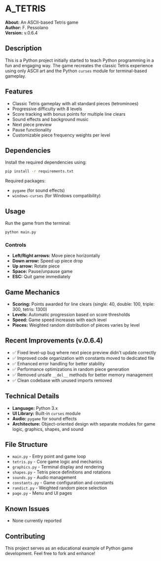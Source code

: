 # A_TETRIS 

**About:** An ASCII-based Tetris game  
**Author:** F. Pessolano  
**Version:** v.0.6.4  

## Description
This is a Python project initially started to teach Python programming in a fun and engaging way. The game recreates the classic Tetris experience using only ASCII art and the Python `curses` module for terminal-based gameplay.

## Features
- Classic Tetris gameplay with all standard pieces (tetrominoes)
- Progressive difficulty with 8 levels
- Score tracking with bonus points for multiple line clears
- Sound effects and background music
- Next piece preview
- Pause functionality
- Customizable piece frequency weights per level

## Dependencies
Install the required dependencies using:
```bash
pip install -r requirements.txt
```

Required packages:
- `pygame` (for sound effects)
- `windows-curses` (for Windows compatibility)

## Usage
Run the game from the terminal:
```bash
python main.py
```

### Controls
- **Left/Right arrows:** Move piece horizontally
- **Down arrow:** Speed up piece drop  
- **Up arrow:** Rotate piece
- **Space:** Pause/unpause game
- **ESC:** Quit game immediately

## Game Mechanics
- **Scoring:** Points awarded for line clears (single: 40, double: 100, triple: 300, tetris: 1300)
- **Levels:** Automatic progression based on score thresholds
- **Speed:** Game speed increases with each level
- **Pieces:** Weighted random distribution of pieces varies by level

## Recent Improvements (v.0.6.4)
- ✅ Fixed level-up bug where next piece preview didn't update correctly
- ✅ Improved code organization with constants moved to dedicated file
- ✅ Enhanced error handling for better stability
- ✅ Performance optimizations in random piece generation
- ✅ Removed unsafe `__del__` methods for better memory management
- ✅ Clean codebase with unused imports removed

## Technical Details
- **Language:** Python 3.x
- **UI Library:** Built-in `curses` module
- **Audio:** `pygame` for sound effects
- **Architecture:** Object-oriented design with separate modules for game logic, graphics, shapes, and sound

## File Structure
- `main.py` - Entry point and game loop
- `tetris.py` - Core game logic and mechanics  
- `graphics.py` - Terminal display and rendering
- `shapes.py` - Tetris piece definitions and rotations
- `sounds.py` - Audio management
- `constants.py` - Game configuration and constants
- `randict.py` - Weighted random piece selection
- `page.py` - Menu and UI pages

## Known Issues
- None currently reported

## Contributing
This project serves as an educational example of Python game development. Feel free to fork and enhance!

